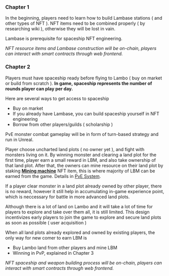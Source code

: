 ### Chapter 1

In the beginning, players need to learn how to build Lambase stations ( and other types of NFT ). NFT items need to be combined properly ( by researching wiki ), otherwise they will be lost in vain.

Lambase is prerequisite for spaceship NFT engineering.

_NFT resource items and Lambase construction will be on-chain, players can interact with smart contracts through web frontend._

### Chapter 2

Players must have spaceship ready before flying to Lambo ( buy on market or build from scratch ). **In game, spaceship represents the number of rounds player can play per day.**

Here are several ways to get access to spaceship

- Buy on market
- If you already have Lambase, you can build spaceship yourself in NFT engineering
- Borrow from other players/guilds ( scholarship )

PvE monster combat gameplay will be in form of turn-based strategy and run in Unreal.

Player choose uncharted land plots ( no owner yet ), and fight with monsters living on it. By winning monster and clearing a land plot for the first time, player earn a small reward in LBM, and also take ownership of that land plot. After that, the owners can mine resource on their land plot by staking **[Mining machine](https://wiki.lambomoon.xyz/Equipment-5c71927085e244239abd2b0240b11faa)** NFT item, this is where majority of LBM can be earned from the game. Details in [PvE System](https://wiki.lambomoon.xyz/PvE-System-4d0ab0888fd94d649afdead5b80b78cb).

If a player clear monster in a land plot already owned by other player, there is no reward, however it still help in accumulating in-game experience point, which is neccessary for battle in more advanced land plots.

Although there is a lot of land on Lambo and it will take a lot of time for players to explore and take over them all, it is still limited. This design incentivizes early players to join the game to explore and secure land plots as soon as possible ( user acquisition )

When all land plots already explored and owned by existing players, the only way for new comer to earn LBM is

- Buy Lambo land from other players and mine LBM
- Winning in PvP, explained in Chapter 3

_NFT spaceship and weapon building process will be on-chain, players can interact with smart contracts through web frontend._
